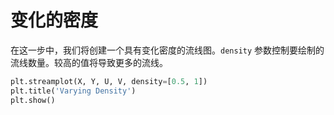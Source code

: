 # 变化的密度

在这一步中，我们将创建一个具有变化密度的流线图。`density` 参数控制要绘制的流线数量。较高的值将导致更多的流线。

```python
plt.streamplot(X, Y, U, V, density=[0.5, 1])
plt.title('Varying Density')
plt.show()
```
